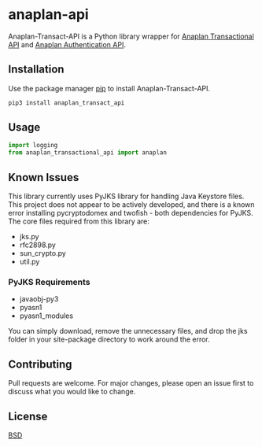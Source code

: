 # anaplan-api

Anaplan-Transact-API is a Python library wrapper for [Anaplan Transactional API](https://anaplanbulkapi20.docs.apiary.io/) and [Anaplan Authentication API](https://anaplanauthentication.docs.apiary.io/).

## Installation

Use the package manager [pip](https://pypi.org/project/anaplan-transact-api/) to install Anaplan-Transact-API.

```bash
pip3 install anaplan_transact_api
```

## Usage

```python
import logging
from anaplan_transactional_api import anaplan

```

## Known Issues
This library currently uses PyJKS library for handling Java Keystore files. This project does not appear to be actively developed, and there is a known error installing pycryptodomex and twofish - both dependencies for PyJKS. The core files required from this library are:

- jks.py
- rfc2898.py
- sun_crypto.py
- util.py

### PyJKS Requirements
- javaobj-py3
- pyasn1
- pyasn1_modules

You can simply download, remove the unnecessary files, and drop the jks folder in your site-package directory to work around the error.

## Contributing
Pull requests are welcome. For major changes, please open an issue first to discuss what you would like to change.

## License
[BSD](https://opensource.org/licenses/BSD-2-Clause)